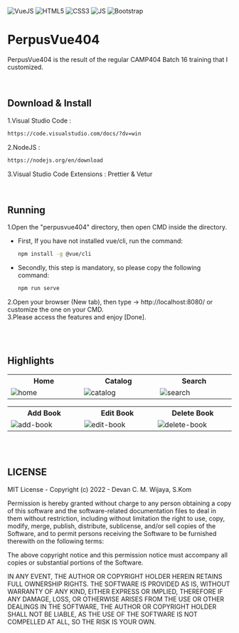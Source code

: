 ![VueJS](https://img.shields.io/badge/-Vue%20JS-darkcyan?style=flat&logo=vue.js)
![HTML5](https://img.shields.io/badge/-HTML%205-purple.svg?&logo=html5)
![CSS3](https://img.shields.io/badge/-CSS%203-green.svg?&logo=css3)
![JS](https://img.shields.io/badge/-Javascript-brown.svg?&logo=javascript)
![Bootstrap](https://img.shields.io/badge/-Bootstrap%205-white.svg?&logo=bootstrap)

# PerpusVue404
<p>PerpusVue404 is the result of the regular CAMP404 Batch 16 training that I customized.</p>

<br>

## Download & Install
1.Visual Studio Code :
```bash
https://code.visualstudio.com/docs/?dv=win
```
2.NodeJS :
```bash
https://nodejs.org/en/download
```
3.Visual Studio Code Extensions : Prettier & Vetur

<br>

## Running
1.Open the "perpusvue404" directory, then open CMD inside the directory.<br>
<ul>
<li>First, If you have not installed vue/cli, run the command:</li>

````bash
npm install -g @vue/cli
````

<li>Secondly, this step is mandatory, so please copy the following command:</li>

````bash
npm run serve
````
</ul>
2.Open your browser (New tab), then type -> http://localhost:8080/ or customize the one on your CMD.<br>
3.Please access the features and enjoy [Done].

<br><br>

## Highlights
<table>
<tr>
<th width="280">Home</th>
<th width="280">Catalog</th>
<th width="280">Search</th>
</tr>
<tr>
<td><img src="https://github.com/devancakra/perpusvue404/assets/54527592/c373531d-e6f6-4864-9d09-6232727dcc93" alt="home"></td>
<td><img src="https://github.com/devancakra/perpusvue404/assets/54527592/e07a8e77-27d0-47b2-ab63-622fdb922835" alt="catalog"></td>
<td><img src="https://github.com/devancakra/perpusvue404/assets/54527592/12a27eb6-69ed-435b-85aa-9796e72a7597" alt="search"></td>
</tr>
</table>
<table>
<tr>
<th width="280">Add Book</th>
<th width="280">Edit Book</th>
<th width="280">Delete Book</th>
</tr>
<tr>
<td><img src="https://github.com/devancakra/perpusvue404/assets/54527592/8fc42ada-67e7-454f-bc50-84d749428355" alt="add-book"></td>
<td><img src="https://github.com/devancakra/perpusvue404/assets/54527592/d018dda6-2fe6-42b2-b5e8-82f6472e00c2" alt="edit-book"></td>
<td><img src="https://github.com/devancakra/perpusvue404/assets/54527592/ff7cdd35-c0d2-4a3f-a867-5d0a60efe674" alt="delete-book"></td>
</tr>
</table>

<br><br>

## LICENSE
MIT License - Copyright (c) 2022 - Devan C. M. Wijaya, S.Kom

Permission is hereby granted without charge to any person obtaining a copy of this software and the software-related documentation files to deal in them without restriction, including without limitation the right to use, copy, modify, merge, publish, distribute, sublicense, and/or sell copies of the Software, and to permit persons receiving the Software to be furnished therewith on the following terms:

The above copyright notice and this permission notice must accompany all copies or substantial portions of the Software.

IN ANY EVENT, THE AUTHOR OR COPYRIGHT HOLDER HEREIN RETAINS FULL OWNERSHIP RIGHTS. THE SOFTWARE IS PROVIDED AS IS, WITHOUT WARRANTY OF ANY KIND, EITHER EXPRESS OR IMPLIED, THEREFORE IF ANY DAMAGE, LOSS, OR OTHERWISE ARISES FROM THE USE OR OTHER DEALINGS IN THE SOFTWARE, THE AUTHOR OR COPYRIGHT HOLDER SHALL NOT BE LIABLE, AS THE USE OF THE SOFTWARE IS NOT COMPELLED AT ALL, SO THE RISK IS YOUR OWN.
